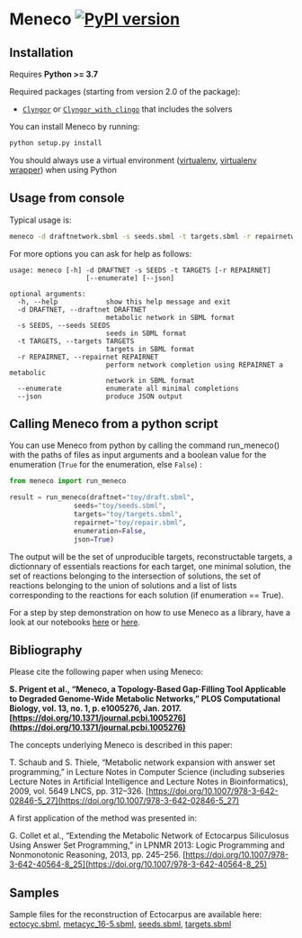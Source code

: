 # Meneco [![PyPI version](https://img.shields.io/pypi/v/meneco.svg)](https://pypi.org/project/meneco/)

## Installation

Requires **Python >= 3.7**

Required packages (starting from version 2.0 of the package):

* [``Clyngor``](https://github.com/Aluriak/clyngor) or [``Clyngor_with_clingo``](https://github.com/Aluriak/clyngor-with-clingo) that includes the solvers

You can install Meneco by running:

```sh
python setup.py install
```

You should always use a virtual environment ([virtualenv](https://virtualenv.pypa.io/en/latest/), [virtualenv wrapper](https://virtualenvwrapper.readthedocs.io/en/latest/)) when using Python

## Usage from console

Typical usage is:

```sh
meneco -d draftnetwork.sbml -s seeds.sbml -t targets.sbml -r repairnetwork.sbml
```

For more options you can ask for help as follows:

```text
usage: meneco [-h] -d DRAFTNET -s SEEDS -t TARGETS [-r REPAIRNET]
                   [--enumerate] [--json]

optional arguments:
  -h, --help            show this help message and exit
  -d DRAFTNET, --draftnet DRAFTNET
                        metabolic network in SBML format
  -s SEEDS, --seeds SEEDS
                        seeds in SBML format
  -t TARGETS, --targets TARGETS
                        targets in SBML format
  -r REPAIRNET, --repairnet REPAIRNET
                        perform network completion using REPAIRNET a metabolic
                        network in SBML format
  --enumerate           enumerate all minimal completions
  --json                produce JSON output
```

## Calling Meneco from a python script

You can use Meneco from python by calling the command run_meneco() with the paths of files as input arguments and a boolean value for the enumeration (`True` for the enumeration, else `False`) :

```py
from meneco import run_meneco

result = run_meneco(draftnet="toy/draft.sbml",
                seeds="toy/seeds.sbml",
                targets="toy/targets.sbml",
                repairnet="toy/repair.sbml",
                enumeration=False,
                json=True)
```

The output will be the set of unproducible targets, reconstructable targets, a dictionnary of essentials reactions for each target, one minimal solution, the set of reactions belonging to the intersection of solutions, the set of reactions belonging to the union of solutions and a list of lists corresponding to the reactions for each solution (if enumeration == True).

For a step by step demonstration on how to use Meneco as a library, have a look at our notebooks [here](https://mybinder.org/v2/gh/bioasp/meneco/master?filepath=meneco.ipynb) or [here](https://colab.research.google.com/drive/170IQ8YV-J0R1GH6rsU2t8YUKOkApLeNF?usp=sharing).

## Bibliography

Please cite the following paper when using Meneco:

**S. Prigent et al., “Meneco, a Topology-Based Gap-Filling Tool Applicable to Degraded Genome-Wide Metabolic Networks,” PLOS Computational Biology, vol. 13, no. 1, p. e1005276, Jan. 2017. [https://doi.org/10.1371/journal.pcbi.1005276](https://doi.org/10.1371/journal.pcbi.1005276)**

The concepts underlying Meneco is described in this paper:

T. Schaub and S. Thiele, “Metabolic network expansion with answer set programming,” in Lecture Notes in Computer Science (including subseries Lecture Notes in Artificial Intelligence and Lecture Notes in Bioinformatics), 2009, vol. 5649 LNCS, pp. 312–326. [https://doi.org/10.1007/978-3-642-02846-5_27](https://doi.org/10.1007/978-3-642-02846-5_27)

A first application of the method was presented in:

G. Collet et al., “Extending the Metabolic Network of Ectocarpus Siliculosus Using Answer Set Programming,” in LPNMR 2013: Logic Programming and Nonmonotonic Reasoning, 2013, pp. 245–256. [https://doi.org/10.1007/978-3-642-40564-8_25](https://doi.org/10.1007/978-3-642-40564-8_25)

## Samples

Sample files for the reconstruction of Ectocarpus are available here: [ectocyc.sbml][1], [metacyc_16-5.sbml][2], [seeds.sbml][3], [targets.sbml][4]

[1]: http://bioasp.github.io/downloads/samples/ectodata/ectocyc.sbml
[2]: http://bioasp.github.io/downloads/samples/ectodata/metacyc_16-5.sbml
[3]: http://bioasp.github.io/downloads/samples/ectodata/seeds.sbml
[4]: http://bioasp.github.io/downloads/samples/ectodata/targets.sbml
